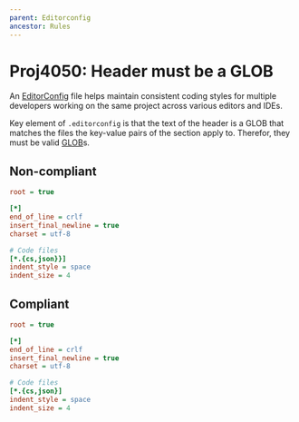 ```yaml
---
parent: Editorconfig
ancestor: Rules
---
```


# Proj4050: Header must be a GLOB
An [EditorConfig](https://editorconfig.org/) file helps maintain consistent coding
styles for multiple developers working on the same project across various
editors and IDEs.

Key element of `.editorconfig` is that the text of the header is a GLOB that
matches the files the key-value pairs of the section apply to. Therefor,
they must be valid [GLOB](https://spec.editorconfig.org/#glob-expressions)s.

## Non-compliant
``` ini
root = true

[*]
end_of_line = crlf
insert_final_newline = true
charset = utf-8

# Code files
[*.{cs,json}}]
indent_style = space
indent_size = 4
```

## Compliant
``` ini
root = true

[*]
end_of_line = crlf
insert_final_newline = true
charset = utf-8

# Code files
[*.{cs,json}]
indent_style = space
indent_size = 4
```